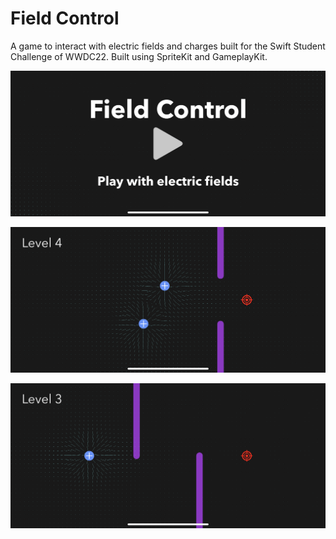# Field Control

A game to interact with electric fields and charges built for the Swift Student Challenge of WWDC22. Built using SpriteKit and GameplayKit.

![Game menu](images/menu.PNG)

![Charge interaction](images/two-charges.PNG)

![A game level](images/level.PNG)

